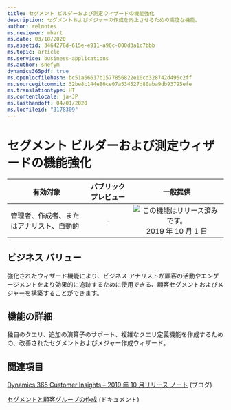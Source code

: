 ```yaml
---
title: セグメント ビルダーおよび測定ウィザードの機能強化
description: セグメントおよびメジャーの作成を向上させるための高度な機能。
author: relnotes
ms.reviewer: mhart
ms.date: 03/18/2020
ms.assetid: 3464278d-615e-e911-a96c-000d3a1c7bbb
ms.topic: article
ms.service: business-applications
ms.author: shefym
dynamics365pdf: true
ms.openlocfilehash: bc51a66617b1577856822e10cd328742d496c2ff
ms.sourcegitcommit: 32be8c144e80ce07a534527d80aba9db93795efe
ms.translationtype: HT
ms.contentlocale: ja-JP
ms.lasthandoff: 04/01/2020
ms.locfileid: "3178309"
---
```

# <a name="segment-builder-and-measures-wizard-enhancements"></a>セグメント ビルダーおよび測定ウィザードの機能強化


| 有効対象    |  パブリック プレビュー | 一般提供 | 
| ---------- | :----------: |:----------: |
|管理者、作成者、またはアナリスト、自動的|-| ![この機能はリリース済みです。](/dynamics365-release-plan/media/green-checkmark.png "この機能はリリース済みです。") 2019 年 10 月 1 日|


## <a name="business-value"></a>ビジネス バリュー
<!-- bv start -->
強化されたウィザード機能により、ビジネス アナリストが顧客の活動やエンゲージメントをより効果的に追跡するために使用できる、顧客セグメントおよびメジャーを構築することができます。

<!-- bv end -->



## <a name="feature-details"></a>機能の詳細
<!--feature detail start -->
独自のクエリ、追加の演算子のサポート、複雑なクエリ定義機能を作成するための、改善されたセグメントおよびメジャー作成ウィザード。
<!--feature detail end -->










## <a name="see-also"></a>関連項目

[Dynamics 365 Customer Insights – 2019 年 10 月リリース ノート](https://cloudblogs.microsoft.com/dynamics365/it/2019/10/02/dynamics-365-customer-insights-october-2019-release-notes/) (ブログ)

[セグメントと顧客グループの作成](https://docs.microsoft.com/dynamics365/ai/customer-insights/pm-segments) (ドキュメント)

